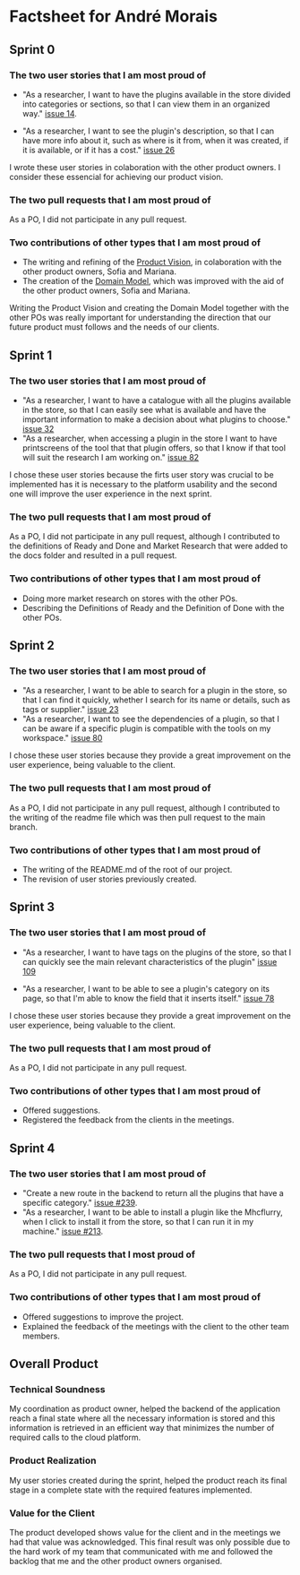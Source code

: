
# Factsheet for André Morais

## Sprint 0

### The two user stories that I am most proud of

 * "As a researcher, I want to have the plugins available in the store divided into categories or sections, so that I can view them in an organized way." [issue 14](https://github.com/FEUP-MEIC-DS-2023-1MEIC08/VAXPRED/issues/14). 

 * "As a researcher, I want to see the plugin's description, so that I can have more info about it, such as where is it from, when it was created, if it is available, or if it has a cost." [issue 26](https://github.com/FEUP-MEIC-DS-2023-1MEIC08/VAXPRED/issues/26)

I wrote these user stories in colaboration with the other product owners. I consider these essencial for achieving our product vision.

### The two pull requests that I am most proud of

As a PO, I did not participate in any pull request.

### Two contributions of other types that I am most proud of

 * The writing and refining of the [Product Vision](/docs/product.md), in colaboration with the other product owners, Sofia and Mariana.
 * The creation of the [Domain Model](/docs/product.md), which was improved with the aid of the other product owners, Sofia and Mariana.

Writing the Product Vision and creating the Domain Model together with the other POs was really important for understanding the direction that our future product must follows and the needs of our clients.


## Sprint 1

### The two user stories that I am most proud of

* "As a researcher, I want to have a catalogue with all the plugins available in the store, so that I can easily see what is available and have the important information to make a decision about what plugins to choose." [issue 32](https://github.com/FEUP-MEIC-DS-2023-1MEIC08/VAXPRED/issues/32)
* "As a researcher, when accessing a plugin in the store I want to have printscreens of the tool that that plugin offers, so that I know if that tool will suit the research I am working on." [issue 82](https://github.com/FEUP-MEIC-DS-2023-1MEIC08/VAXPRED/issues/82)

I chose these user stories because the firts user story was crucial to be implemented has it is necessary to the platform usability and the second one will improve the user experience in the next sprint.

### The two pull requests that I am most proud of

As a PO, I did not participate in any pull request, although I contributed to the definitions of Ready and Done and Market Research that were added to the docs folder and resulted in a pull request.

### Two contributions of other types that I am most proud of

* Doing more market research on stores with the other POs.
* Describing the Definitions of Ready and the Definition of Done with the other POs.

## Sprint 2

### The two user stories that I am most proud of

* "As a researcher, I want to be able to search for a plugin in the store, so that I can find it quickly, whether I search for its name or details, such as tags or supplier." [issue 23](https://github.com/FEUP-MEIC-DS-2023-1MEIC08/VAXPRED/issues/23)
* "As a researcher, I want to see the dependencies of a plugin, so that I can be aware if a specific plugin is compatible with the tools on my workspace." [issue 80](https://github.com/FEUP-MEIC-DS-2023-1MEIC08/VAXPRED/issues/80)

I chose these user stories because they provide a great improvement on the user experience, being valuable to the client.

### The two pull requests that I am most proud of

As a PO, I did not participate in any pull request, although I contributed to the writing of the readme file which was then pull request to the main branch.

### Two contributions of other types that I am most proud of

* The writing of the README.md of the root of our project.
* The revision of user stories previously created.


## Sprint 3

### The two user stories that I am most proud of

* "As a researcher, I want to have tags on the plugins of the store, so that I can quickly see the main relevant characteristics of the plugin" [issue 109](https://github.com/FEUP-MEIC-DS-2023-1MEIC08/VAXPRED/issues/109)

* "As a researcher, I want to be able to see a plugin's category on its page, so that I'm able to know the field that it inserts itself." [issue 78](https://github.com/FEUP-MEIC-DS-2023-1MEIC08/VAXPRED/issues/78)

I chose these user stories because they provide a great improvement on the user experience, being valuable to the client.

### The two pull requests that I am most proud of

As a PO, I did not participate in any pull request.

### Two contributions of other types that I am most proud of

* Offered suggestions.
* Registered the feedback from the clients in the meetings.

## Sprint 4

### The two user stories that I am most proud of

* "Create a new route in the backend to return all the plugins that have a specific category." [issue #239](https://github.com/FEUP-MEIC-DS-2023-1MEIC08/VAXPRED/issues/239).
* "As a researcher, I want to be able to install a plugin like the Mhcflurry, when I click to install it from the store, so that I can run it in my machine." [issue #213](https://github.com/FEUP-MEIC-DS-2023-1MEIC08/VAXPRED/issues/213).

### The two pull requests that I most proud of

As a PO, I did not participate in any pull request.

### Two contributions of other types that I am most proud of

* Offered suggestions to improve the project.
* Explained the feedback of the meetings with the client to the other team members.

## Overall Product

### Technical Soundness

My coordination as product owner, helped the backend of the application reach a final state where all the necessary information is stored and this information is retrieved in an efficient way that minimizes the number of required calls to the cloud platform.

### Product Realization

My user stories created during the sprint, helped the product reach its final stage in a complete state with the required features implemented. 

### Value for the Client

The product developed shows value for the client and in the meetings we had that value was acknowledged. This final result was only possible due to the hard work of my team that communicated with me and followed the backlog that me and the other product owners organised.
